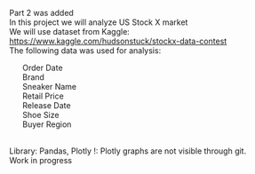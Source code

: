 Part 2 was added
<br>
In this project we will analyze US Stock X market
<br>
We will use dataset from Kaggle: https://www.kaggle.com/hudsonstuck/stockx-data-contest
<br>
The following data was used for analysis: 
<ul>
Order Date<br>
Brand<br>
Sneaker Name<br>
Retail Price <br>
Release Date<br>
Shoe Size<br>
Buyer Region<br>
</ul>
<br>
Library: Pandas, Plotly
!: Plotly graphs are not visible through git.
<br>
Work in progress
